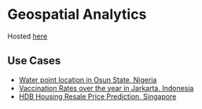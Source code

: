 # Geospatial Analytics

Hosted [here](https://shambhavig.netlify.app/)

## Use Cases
* [Water point location in Osun State, Nigeria](https://shambhavig.netlify.app/take_home_ex/take_home_ex01/take_home_ex01.html)
* [Vaccination Rates over the year in Jarkarta, Indonesia](https://shambhavig.netlify.app/take_home_ex/take_home_ex02/take_home_ex02.html)
* [HDB Housing Resale Price Prediction, Singapore](https://shambhavig.netlify.app/take_home_ex/take_home_ex03/take_home_ex03.html)
